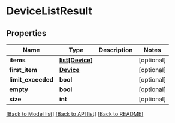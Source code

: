# DeviceListResult

## Properties
Name | Type | Description | Notes
------------ | ------------- | ------------- | -------------
**items** | [**list[Device]**](Device.md) |  | [optional] 
**first_item** | [**Device**](Device.md) |  | [optional] 
**limit_exceeded** | **bool** |  | [optional] 
**empty** | **bool** |  | [optional] 
**size** | **int** |  | [optional] 

[[Back to Model list]](../README.md#documentation-for-models) [[Back to API list]](../README.md#documentation-for-api-endpoints) [[Back to README]](../README.md)


